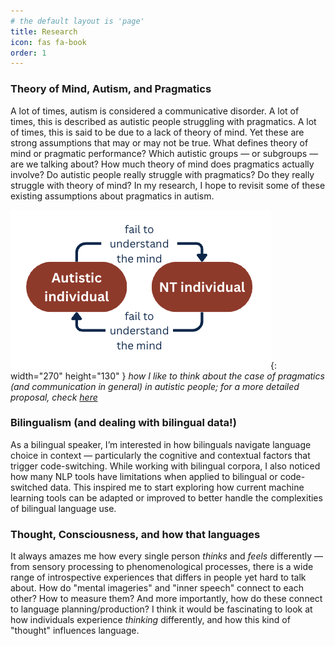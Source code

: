 ```yaml
---
# the default layout is 'page'
title: Research 
icon: fas fa-book
order: 1
---
```


### Theory of Mind, Autism, and Pragmatics 
A lot of times, autism is considered a communicative disorder. A lot of times, this is described as autistic people struggling with pragmatics. A lot of times, this is said to be due to a lack of theory of mind. Yet these are strong assumptions that may or may not be true. What defines theory of mind or pragmatic performance? Which autistic groups — or subgroups — are we talking about? How much theory of mind does pragmatics actually involve? Do autistic people really struggle with pragmatics? Do they really struggle with theory of mind? In my research, I hope to revisit some of these existing assumptions about pragmatics in autism. 

![img-description](assets/dep.png){: width="270" height="130" }
_how I like to think about the case of pragmatics (and communication in general) in autistic people; for a more detailed proposal, check [here](/assets/COGSCI_2025_poster.pdf)_

### Bilingualism (and dealing with bilingual data!) 

As a bilingual speaker, I’m interested in how bilinguals navigate language choice in context — particularly the cognitive and contextual factors that trigger code-switching. While working with bilingual corpora, I also noticed how many NLP tools have limitations when applied to bilingual or code-switched data. This inspired me to start exploring how current machine learning tools can be adapted or improved to better handle the complexities of bilingual language use. 

### Thought, Consciousness, and how that languages 

It always amazes me how every single person *thinks* and *feels* differently — from sensory processing to phenomenological processes, there is a wide range of introspective experiences that differs in people yet hard to talk about. How do "mental imageries" and "inner speech" connect to each other? How to measure them? And more importantly, how do these  connect to language planning/production? I think it would be fascinating to look at how individuals experience *thinking* differently, and how this kind of "thought" influences language. 